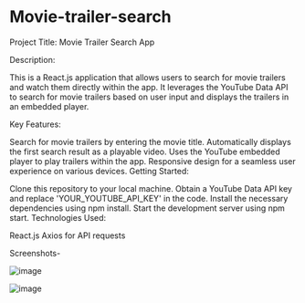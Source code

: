 # Movie-trailer-search

Project Title: Movie Trailer Search App

Description:

This is a React.js application that allows users to search for movie trailers and watch them directly within the app. It leverages the YouTube Data API to search for movie trailers based on user input and displays the trailers in an embedded player.

Key Features:

Search for movie trailers by entering the movie title.
Automatically displays the first search result as a playable video.
Uses the YouTube embedded player to play trailers within the app.
Responsive design for a seamless user experience on various devices.
Getting Started:

Clone this repository to your local machine.
Obtain a YouTube Data API key and replace 'YOUR_YOUTUBE_API_KEY' in the code.
Install the necessary dependencies using npm install.
Start the development server using npm start.
Technologies Used:

React.js
Axios for API requests

Screenshots-

![image](https://github.com/Priyankagaba2722/Movie-trailer-search/assets/66743624/b78c8102-e1ab-48db-ac03-e61296eb8cff)

![image](https://github.com/Priyankagaba2722/Movie-trailer-search/assets/66743624/acac68b8-0f16-4a98-8566-0bc87b1f7ef7)


